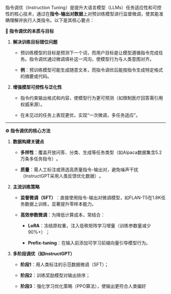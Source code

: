 指令调优（Instruction Tuning）是提升大语言模型（LLMs）任务适应性和可控性的核心技术，通过在‌**指令-输出对数据**‌上对预训练模型进行监督微调，使其能准确理解并执行人类指令。以下是其核心要点：

**🧠 指令调优的本质与目标**

1. ‌**解决训练目标错位问题**‌
    
    - 预训练模型的目标是预测下一个词，而用户目标是让模型遵循指令完成任务。指令调优通过微调填补这一鸿沟，使模型行为与人类意图对齐‌。
        
    - ‌**例**‌：预训练模型可能生成随意文本，而指令调优后能按指令生成特定格式的摘要或代码‌。
        
2. ‌**增强模型可控性与泛化性**‌
    
    - 指令约束输出格式和内容，使模型行为更可预测（如限制医疗回答需引用权威来源）。
        
    - 在未见过的任务上表现更优，实现“一次微调，多任务适应”‌。
        

---

**⚙️ 指令调优的核心方法**

1. ‌**数据构建关键点**‌
    
    - ‌**多样性**‌：覆盖开放问答、分类、生成等任务类型（如Alpaca数据集含5.2万条多任务指令）‌。
        
    - ‌**质量**‌：需人工标注或筛选高质量指令-输出对，避免噪声干扰（InstructGPT采用人类反馈优化数据）‌。
        
2. ‌**主流训练策略**‌
    
    - ‌**监督微调（SFT）**‌：直接使用指令-输出对微调模型，如FLAN-T5在1.8K任务数据上训练，显著提升零样本能力‌。
        
    - ‌**高效参数微调**‌：为降低计算成本，常结合：
        
        - ‌**LoRA**‌：冻结原权重，注入低秩矩阵学习增量（训练参数量减少90%+）‌；
            
        - ‌**Prefix-tuning**‌：在输入前添加可学习前缀向量引导模型行为‌。
            
3. ‌**多阶段调优（如InstructGPT）**‌
    
    - ‌**阶段1**‌：用人类标注的示范数据微调（SFT）；
        
    - ‌**阶段2**‌：训练奖励模型对输出排序；
        
    - ‌**阶段3**‌：强化学习优化策略（PPO算法），使输出更符合人类偏好‌